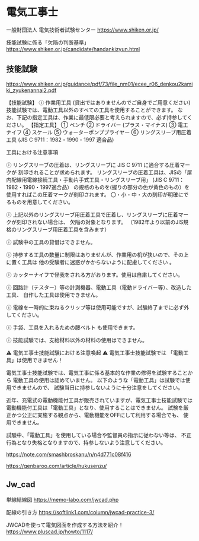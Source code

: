 # 電気工事士

一般財団法人 電気技術者試験センター
https://www.shiken.or.jp/

技能試験に係る「欠陥の判断基準」
https://www.shiken.or.jp/candidate/handankizyun.html

## 技能試験
https://www.shiken.or.jp/guidance/pdf/73/file_nm01/ecee_r06_denkou2kamiki_zyukenannai2.pdf


【技能試験】
ⓘ 作業用工具 (貸出ではありませんのでご自身でご用意ください)
   技能試験では、電動工具以外のすべての工具を使用することができます。
   なお、下記の指定工具は、作業に最低限必要と考えられますので、必ず持参してください。
   【指定工具】
    ① ペンチ
    ② ドライバー (プラス・マイナス)
    ③ 電工ナイフ
    ④ スケール
    ⑤ ウォーターポンププライヤー
    ⑥ リングスリーブ用圧着工具 (JIS C 9711：1982・1990・1997 適合品)

工具における注意事項

ⓘ リングスリーブの圧着は、リングスリーブに JIS C 9711 に適合する圧着マークが
   刻印されることが求められます。
   リングスリーブの圧着工具は、JISの「屋内配線用電線接続工具・手動片手式工具・リングスリーブ用」
    (JIS C 9711：1982・1990・1997適合品） の規格のものを(握りの部分の色が黄色のもの）を
    使用すればこの圧着マークが刻印されます。
    〇・小・中・大の刻印が明確にでるものを用意してください。

ⓘ 上記以外のリングスリーブ用圧着工具で圧着し、リングスリーブに圧着マークが刻印されない場合は、
   欠陥の対象となります。
   （1982年より以前のJIS規格のリングスリーブ用圧着工具を含みます）

ⓘ 試験中の工具の貸借はできません。

ⓘ 持参する工具の数量に制限はありませんが、作業用の机が狭いので、その上に置く工具は
   他の受験者に迷惑がかからないように配慮してください 。

ⓘ カッターナイフで怪我をされる方がおります。使用は自粛してください。

ⓘ 回路計（テスター）等の計測機器、電動工具（電動ドライバー等）、改造した工具、
   自作した工具は使用できません。

ⓘ 電線を一時的に束ねるクリップ等は使用可能ですが、試験終了までに必ず外してください。

ⓘ 手袋、工具を入れるための腰ベルト も使用できます。

ⓘ 技能試験では、支給材料以外の材料の使用はできません。

⚠ 電気工事士技能試験における注意喚起 ⚠
電気工事士技能試験では 「電動工具」は使用できません！

電気工事士技能試験では、電気工事に係る基本的な作業の修得を試験することから
電動工具の使用は認めていません。
以下のような「電動工具」は試験では使用できませんので、
試験当日に持参しないように十分注意をしてください。

近年、充電式の電動機能付工具が販売されていますが、電気工事士技能試験では
電動機能付工具は「電動工具」となり、使用することはできません。
試験を厳正かつ公正に実施する観点から、電動機能をOFFにして利用する場合でも、
使用できません。

試験中、「電動工具」を使用している場合や監督員の指示に従わない等は、
不正行為となり失格となりますので、持参しないよう注意してください。

https://note.com/smashbroskanu/n/n4d771c08f416

https://genbaroo.com/article/hukusenzu/




## Jw_cad
単線結線図
https://memo-labo.com/jwcad.php

配線の引き方
https://softlink1.com/column/jwcad-practice-3/

JWCADを使って電気図面を作成する方法を紹介！
https://www.pluscad.jp/howto/1117/

